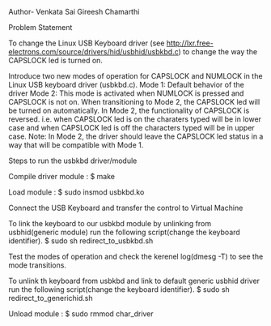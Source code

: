 Author- Venkata Sai Gireesh Chamarthi

Problem Statement

To change the Linux USB Keyboard driver (see http://lxr.free-electrons.com/source/drivers/hid/usbhid/usbkbd.c) to change the way the CAPSLOCK led is 
turned on.

Introduce two new modes of operation for CAPSLOCK and NUMLOCK in the Linux USB keyboard driver (usbkbd.c).
Mode 1: Default behavior of the driver
Mode 2: This mode is activated when NUMLOCK is pressed and CAPSLOCK is not on. When transitioning to Mode 2, the CAPSLOCK led will be turned on automatically. In Mode 2, the functionality of CAPSLOCK is reversed. i.e. when CAPSLOCK led is on the charaters typed will be in lower case and when CAPSLOCK led is off the characters typed will be in upper case.
Note: In Mode 2, the driver should leave the CAPSLOCK led status in a way that will be compatible with Mode 1.



Steps to run the usbkbd driver/module

Compile driver module : $ make

Load module : $ sudo insmod usbkbd.ko

Connect the USB Keyboard and transfer the control to Virtual Machine

To link the keyboard to our usbkbd module by unlinking from usbhid(generic module) run the following script(change the keyboard identifier).
    $ sudo sh redirect_to_usbkbd.sh 

Test the modes of operation and check the kerenel log(dmesg -T) to see the mode transitions.

To unlink th keyboard from usbkbd and link to default generic usbhid driver run the following script(change the keyboard identifier).
    $ sudo sh redirect_to_generichid.sh

Unload module : $ sudo rmmod char_driver

